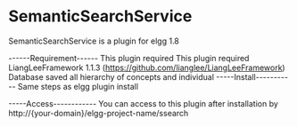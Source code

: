 SemanticSearchService
=======================
SemanticSearchService is a plugin for elgg 1.8

------Requirement------
This plugin required This plugin required LiangLeeFramework 1.1.3 (https://github.com/lianglee/LiangLeeFramework)
Database saved all hierarchy of concepts and individual
-----Install-----------
Same steps as elgg plugin install

-----Access------------
You can access to this plugin after installation by http://{your-domain}/elgg-project-name/ssearch
